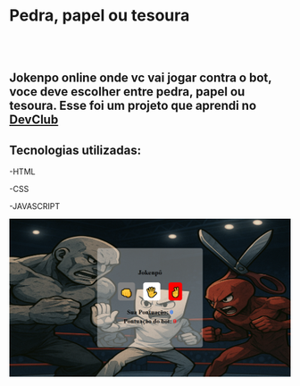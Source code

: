 <h1>Pedra, papel ou tesoura</h1>
<br>
<br>
<h2>
Jokenpo online onde vc vai jogar contra o bot, voce deve escolher entre pedra, papel ou tesoura. Esse foi um projeto que aprendi no <a href="https://rodolfomori.com.br/devclub">DevClub</a></h2>
<H2>Tecnologias utilizadas:</H2>
<P>-HTML</P>
<P>-CSS</P>
<P>-JAVASCRIPT</P>
<img src="./assets/img-projeto.png">
